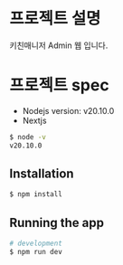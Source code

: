 # 프로젝트 설명

키친매니저 Admin 웹 입니다.

# 프로젝트 spec

- Nodejs version: v20.10.0
- Nextjs

```bash
$ node -v
v20.10.0
```

## Installation

```bash
$ npm install
```

## Running the app

```bash
# development
$ npm run dev
```
